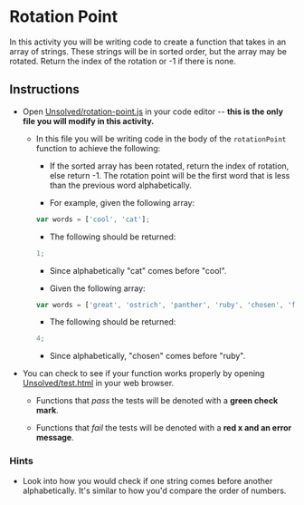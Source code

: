 # Rotation Point

In this activity you will be writing code to create a function that takes in an array of strings. These strings will be in sorted order, but the array may be rotated. Return the index of the rotation or -1 if there is none.

## Instructions

- Open [Unsolved/rotation-point.js](Unsolved/rotation-point.js) in your code editor -- **this is the only file you will modify in this activity.**

  - In this file you will be writing code in the body of the `rotationPoint` function to achieve the following:

    - If the sorted array has been rotated, return the index of rotation, else return -1. The rotation point will be the first word that is less than the previous word alphabetically.

    - For example, given the following array:

    ```js
    var words = ['cool', 'cat'];
    ```

    - The following should be returned:

    ```js
    1;
    ```

    - Since alphabetically "cat" comes before "cool".

    - Given the following array:

    ```js
    var words = ['great', 'ostrich', 'panther', 'ruby', 'chosen', 'feathers'];
    ```

    - The following should be returned:

    ```js
    4;
    ```

    - Since alphabetically, "chosen" comes before "ruby".

- You can check to see if your function works properly by opening [Unsolved/test.html](Unsolved/test.html) in your web browser.

  - Functions that _pass_ the tests will be denoted with a **green check mark**.

  - Functions that _fail_ the tests will be denoted with a **red x and an error message**.

### Hints

- Look into how you would check if one string comes before another alphabetically. It's similar to how you'd compare the order of numbers.
